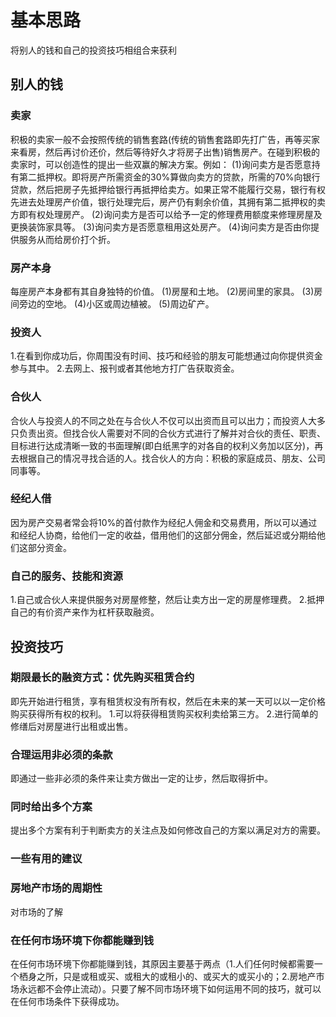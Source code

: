 # 基本思路
将别人的钱和自己的投资技巧相组合来获利

## 别人的钱
### 卖家
  积极的卖家一般不会按照传统的销售套路(传统的销售套路即先打广告，再等买家来看房，然后再讨价还价，然后等待好久才将房子出售)销售房产。在碰到积极的卖家时，可以创造性的提出一些双赢的解决方案。例如：
  (1)询问卖方是否愿意持有第二抵押权。即将房产所需资金的30%算做向卖方的贷款，所需的70%向银行贷款，然后把房子先抵押给银行再抵押给卖方。如果正常不能履行交易，银行有权先进去处理房产价值，银行处理完后，房产仍有剩余价值，其拥有第二抵押权的卖方即有权处理房产。
  (2)询问卖方是否可以给予一定的修理费用额度来修理房屋及更换装饰家具等。
  (3)询问卖方是否愿意租用这处房产。
  (4)询问卖方是否由你提供服务从而给房价打个折。

### 房产本身
  每座房产本身都有其自身独特的价值。
  (1)房屋和土地。
  (2)房间里的家具。
  (3)房间旁边的空地。
  (4)小区或周边植被。
  (5)周边矿产。
### 投资人
  1.在看到你成功后，你周围没有时间、技巧和经验的朋友可能想通过向你提供资金参与其中。
  2.去网上、报刊或者其他地方打广告获取资金。
### 合伙人
  合伙人与投资人的不同之处在与合伙人不仅可以出资而且可以出力；而投资人大多只负责出资。但找合伙人需要对不同的合伙方式进行了解并对合伙的责任、职责、目标进行达成清晰一致的书面理解(即白纸黑字的对各自的权利义务加以区分)，再去根据自己的情况寻找合适的人。找合伙人的方向：积极的家庭成员、朋友、公司同事等。

### 经纪人借
  因为房产交易者常会将10%的首付款作为经纪人佣金和交易费用，所以可以通过和经纪人协商，给他们一定的收益，借用他们的这部分佣金，然后延迟或分期给他们这部分资金。

### 自己的服务、技能和资源
  1.自己或合伙人来提供服务对房屋修整，然后让卖方出一定的房屋修理费。
  2.抵押自己的有价资产来作为杠杆获取融资。

## 投资技巧
### 期限最长的融资方式：优先购买租赁合约
即先开始进行租赁，享有租赁权没有所有权，然后在未来的某一天可以以一定价格购买获得所有权的权利。
1.可以将获得租赁购买权利卖给第三方。
2.进行简单的修缮后对房屋进行出租或出售。

### 合理运用非必须的条款
即通过一些非必须的条件来让卖方做出一定的让步，然后取得折中。
### 同时给出多个方案
提出多个方案有利于判断卖方的关注点及如何修改自己的方案以满足对方的需要。
### 一些有用的建议
### 房地产市场的周期性
对市场的了解
### 在任何市场环境下你都能赚到钱
在任何市场环境下你都能赚到钱，其原因主要基于两点（1.人们任何时候都需要一个栖身之所，只是或租或买、或租大的或租小的、或买大的或买小的；2.房地产市场永远都不会停止流动）。只要了解不同市场环境下如何运用不同的技巧，就可以在任何市场条件下获得成功。
